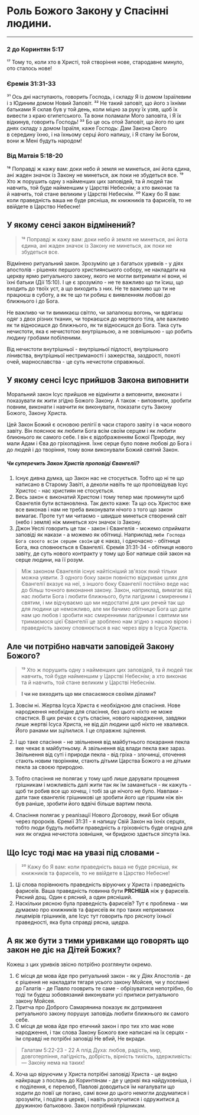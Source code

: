 # Роль Божого Закону у Спасінні людини.

---

### 2 до Коринтян 5:17
¹⁷ Тому то, коли хто в Христі, той створіння нове, стародавнє минуло, ото сталось нове! 


### Єремія 31:31-33
³¹ Ось дні наступають, говорить Господь, і складу Я із домом Ізраїлевим і з Юдиним домом Новий Заповіт. ³² Не такий заповіт, що його з їхніми батьками Я склав був у той день, коли міцно за руку їх узяв, щоб їх вивести з краю єгипетського. Та вони поламали Мого заповіта, і Я їх відкинув, говорить Господь! ³³ Бо це ось отой Заповіт, що його по цих днях складу з домом Ізраїля, каже Господь: Дам Закона Свого в середину їхню, і на їхньому серці його напишу, і Я стану їм Богом, вони ж Мені будуть народом!

### Від Матвія 5:18-20
¹⁸ Поправді ж кажу вам: доки небо й земля не минеться, ані йота єдина, ані жаден значок із Закону не минеться, аж поки не збудеться все. ¹⁹ Хто ж порушить одну з найменших цих заповідей, та й людей так навчить, той буде найменшим у Царстві Небеснім; а хто виконає та й навчить, той стане великим у Царстві Небеснім. ²⁰ Кажу бо Я вам: коли праведність ваша не буде рясніша, як книжників та фарисеїв, то не ввійдете в Царство Небесне!




## У якому сенсі закон відмінений?
> ¹⁸ Поправді ж кажу вам: доки небо й земля не минеться, ані йота єдина, ані жаден значок із Закону не минеться, аж поки не збудеться все. 

  Відмінено ритуальний закон. Зрозуміло це з багатьох уривків - у діях апостолів - рішенях першого християнського собору, не накладати на церкву ярмо ритуального закону, якого не могли витримати ні вони, ні їхні батьки (Дії 15:10). І це є зрозуміло - не те важливо що ти їсиш, що входить до твоїх уст, а що виходить з них. Не те важливо що ти не працюєш в суботу, а як те що ти робиш є виявленням любові до ближнього і до Бога. 
  
  Не важливо чи ти вимикаєш світло, чи запалюєш вогонь, чи вдягаєш одяг з двох різних тканин, чи торкаєшся до мертвого тіла, але важливо як ти відносишся до ближнього, як ти відносишся до Бога. Така суть нечистоти, яка є нечистотою внутрішньою, а не зовнішньою - що робить людину гробами побіленими. 
  
  Від нечистоти внутрішньої - внутрішньої підлості, внутрішнього лінивства, внутрішньої нестриманості і зажерства, заздрості, похоті очей, марнославства - це суть нечистоти справжньої. 


## У якому сенсі Ісус прийшов Закона виповнити
  Моральний закон Ісус прийшов не відмінити а виповнити, виконати і показувати як жити згідно Божого Закону. А також - виповнити, зробити повним, виконати і навчити як виконувати, показати суть Закону Божого, Закону Христа.

  Цей Закон Божий є основою релігії в часи старого завіту і в часи нового завіту. Він пояснює як любити Бога всім своїм серцем і як любити блиюнього як самого себе. І він є відображенням Божої Природи, яку мали Адам і Єва до гріхопадіння. Їхнє серце було повне любові до Бога і до людей і до творіння, тому вони виконували Божий святий Закон.

  ##### Чи суперечить Закон Христів проповіді Євангелії? 
  1. Існує дивна думка, що Закон нас не стосується. Тобто що ні те що написано в Старому Завіті, а деколи навіть те що проповідував Ісус Христос - нас християн не стосується. 
  2. Весь закон є виконатий Христом і тому тепер
  має проминути щоб Євангелія бути встановлена. Так дехто каже: Та що ось Христос вже все виконав і нам не треба виконувати нічого з того що закон вимагає. Проте тут ми читаємо - швидше минеться створений світ (небо і земля) ніж минеться хоч значок із Закону.
  1. Джон Уеслі говорить це так - закон і Євангелія - можемо сприймати заповіді як накази - а можемо як обітниці. Наприклад `люби Господа Бога своєго всім серцем своїм` це є наказ, і одночасно - обітниця Бога, яка сповнюється в Євангелії. Єремія 31:31-34 - обітниця нового завіту, де суть нового контракту у тому що Бог напише свій закон на серце людини, на її розум. 
   > Між законом Євангелія існує найтісніший зв'язок який тільки можна уявити. З одного боку закон повністю відкриває шлях для Євангелії вказує на неї, з іншого боку Євангелії постійно веде нас до більш точного виконання закону. Закон, наприклад, вимагає від нас любити Бога і любити ближнього, бути лагідним і смиренним і святим, і ми відчуваємо що ми недостатні для цих речей так що для людини це неможливо, але ми бачимо обітницю Бога що дати нам цю любов і зробити нас смиренними лагідними і святими ми тримаємося цієї Євангелії це зроблено нам згідно з нашою вірою і праведність закону сповнюється в нас через віру в Ісуса Христа. 


## Але чи потрібно навчати заповідей Закону Божого? 
> ¹⁹ Хто ж порушить одну з найменших цих заповідей, та й людей так навчить, той буде найменшим у Царстві Небеснім; а хто виконає та й навчить, той стане великим у Царстві Небеснім. 

> <strong> І чи не виходить що ми спасаємося своїми ділами? </strong>

  1. Зовсім ні. Жертва Ісуса Христа є необхідною для спасіння. Нове народження необхідне для спасіння, без цього ніхто не може спастися. В цих речах є суть спасінн, нового народження, завдяки лише жертві Ісуса Христа, не від діл людини щоб ніхто не хвалився. Його ранами ми зцілилися. І це справжнє зцілення. 

  2. І що таке спасіння - не звільнення від майбутнього покарання пекла яке чекає в майбутньому. А звільнення від влади пекла вже зараз. Звільнення від суті і природи пекла - від гріха - злочинці, оточення стають новим творінням, стають дітьми Царства Божого а не дітьми пекла за своєю природою. 

  3. Тобто спасіння не полягає у тому щоб лише дарувати прощення грішникам і можливість далі жити так як їм заманеться - як кажуть - щоб ти робив все що хочеш, і тобі за це нічого не було. Навпаки - дати таке євангеліє грішникові це зробити його ще гіршим ніж він був раніше, зробити його вдвічі більше вартим пекла. 

  4. Спасіння полягає у реалізації Нового Договору, який Бог обіцяв через пророків. Єремії 31:31 - я напишу Свій Закон на їхніх серцях, тобто люди будуть любити праведність а гріховність буде огидна для них як огидна нечистота зовнішня, чи бридкою здається зіпсута їжа. 

## Що Ісус тоді має на увазі під словами - 
> ²⁰ Кажу бо Я вам: коли праведність ваша не буде рясніша, як книжників та фарисеїв, то не ввійдете в Царство Небесне!
1. Ці слова порівнюють праведність віруючих у Христа і праведність фарисеїв. Ваша праведність повинна бути <b>РЯСНІША</b> ніж у фарисеїв. Рясний дощ. Один є рясний, а один рясніший. 
2. Наскільки рясною була праведність фарисеїв? Тут є проблема - ми думаємо про книжників та фарисеїв як про таких неприємних лицемірів грішників, але Ісус тут говорить про рясноту їхньої праведності, яка була справді рясна, щедра. 


## А як же бути з тими уривками що говорять що закон не діє на Дітей Божих? 

Кожеш з цих уривків звісно потрібно розглянути окремо. 
1. Є місця де мова йде про ритуальний закон - як у Діях Апостолів - де є рішення не накладати тягаря усього закону Мойсея, чи у посланні до Галатів - де Павло гооврить те саме - обрізуватися непотрібно, бо тоді ти будеш зобовязаний виконувати усі приписи ритуального закону Мойсея. 
2. Притча про Доброго Самарянина показує як дотримання ритуального закону порушує заповідь любити ближнього як самого себе.
3. Є місця де мова йде про етичний закон і про тих хто має нове народження, і так слова Закону Божого вже написані на їх серцях - їм справді не потрібні заповіді Не вбий, Не вкради. 
> Галатам 5:22-23 - 22 А плід Духа: любов, радість, мир, довготерпіння, ла́гідність, до́брість, вірність тихість, здержливість: — Зако́ну нема на таких!

4. Хоча що віруючим у Христа потрібні заповіді Христа - це видно найкраще з послань до Коринтянам - де у церкві яка найдуховніша, і є поділення, є перелюб, Павлові доводиться їм нагалувати що ходити до повії це погано, самі вони до цього немогли додуматися і зрозуміти, і поділи в церкві, і навіть розлучитися і одружитися д дружиною батьковою. Закон потрібний грішникам. 
